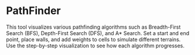 # PathFinder
This tool visualizes various pathfinding algorithms such as Breadth-First Search (BFS), Depth-First Search (DFS), and A* Search. Set a start and end point, place walls, and add weights to cells to simulate different terrains. Use the step-by-step visualization to see how each algorithm progresses.

